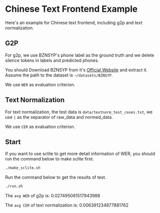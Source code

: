 # Chinese Text Frontend Example
Here's an example for Chinese text frontend, including g2p and text normalization.
## G2P
For g2p, we use BZNSYP's phone label as the ground truth and we delete silence tokens in labels and predicted phones.

You should Download BZNSYP from it's [Official Website](https://test.data-baker.com/data/index/source) and extract it. Assume the path to the dataset is `~/datasets/BZNSYP`.

We use `WER` as evaluation criterion.
## Text Normalization
For text normalization, the test data is  `data/textnorm_test_cases.txt`, we use `|` as the separator of raw_data and normed_data.

We use `CER` as evaluation criterion.
## Start
If you want to use sclite to get more detail information of WER, you should run the command below to make sclite first.
```bash
./make_sclite.sh
```
Run the command below to get the results of test.
```bash
./run.sh
```
The `avg WER` of g2p is: 0.027495061517943988

The `avg CER` of text normalization is: 0.006391234877881762

